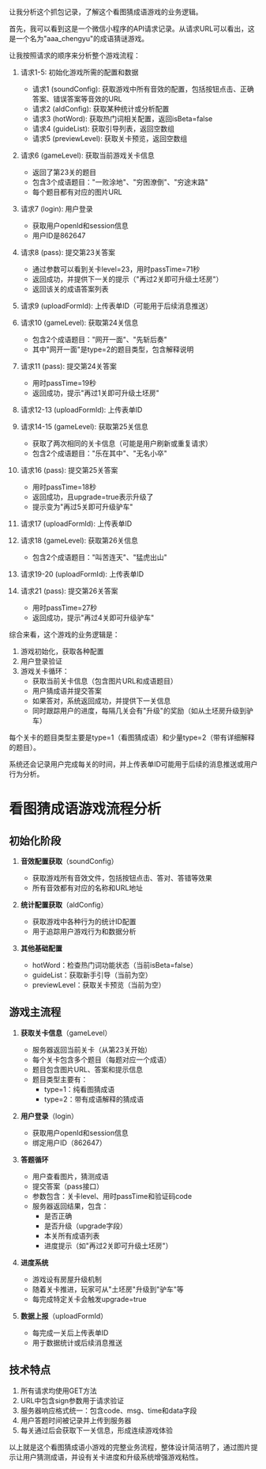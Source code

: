 <think>
让我分析这个抓包记录，了解这个看图猜成语游戏的业务逻辑。

首先，我可以看到这是一个微信小程序的API请求记录。从请求URL可以看出，这是一个名为"aaa_chengyu"的成语猜谜游戏。

让我按照请求的顺序来分析整个游戏流程：

1. 请求1-5: 初始化游戏所需的配置和数据
   - 请求1 (soundConfig): 获取游戏中所有音效的配置，包括按钮点击、正确答案、错误答案等音效的URL
   - 请求2 (aldConfig): 获取某种统计或分析配置
   - 请求3 (hotWord): 获取热门词相关配置，返回isBeta=false
   - 请求4 (guideList): 获取引导列表，返回空数组
   - 请求5 (previewLevel): 获取关卡预览，返回空数组

2. 请求6 (gameLevel): 获取当前游戏关卡信息
   - 返回了第23关的题目
   - 包含3个成语题目："一败涂地"、"穷困潦倒"、"穷途末路"
   - 每个题目都有对应的图片URL

3. 请求7 (login): 用户登录
   - 获取用户openId和session信息
   - 用户ID是862647

4. 请求8 (pass): 提交第23关答案
   - 通过参数可以看到关卡level=23，用时passTime=71秒
   - 返回成功，并提供下一关的提示（"再过2关即可升级土坯房"）
   - 返回该关的成语答案列表

5. 请求9 (uploadFormId): 上传表单ID（可能用于后续消息推送）

6. 请求10 (gameLevel): 获取第24关信息
   - 包含2个成语题目："网开一面"、"先斩后奏"
   - 其中"网开一面"是type=2的题目类型，包含解释说明

7. 请求11 (pass): 提交第24关答案
   - 用时passTime=19秒
   - 返回成功，提示"再过1关即可升级土坯房"

8. 请求12-13 (uploadFormId): 上传表单ID

9. 请求14-15 (gameLevel): 获取第25关信息
   - 获取了两次相同的关卡信息（可能是用户刷新或重复请求）
   - 包含2个成语题目："乐在其中"、"无名小卒"

10. 请求16 (pass): 提交第25关答案
    - 用时passTime=18秒
    - 返回成功，且upgrade=true表示升级了
    - 提示变为"再过5关即可升级驴车"

11. 请求17 (uploadFormId): 上传表单ID

12. 请求18 (gameLevel): 获取第26关信息
    - 包含2个成语题目："叫苦连天"、"猛虎出山"

13. 请求19-20 (uploadFormId): 上传表单ID

14. 请求21 (pass): 提交第26关答案
    - 用时passTime=27秒
    - 返回成功，提示"再过4关即可升级驴车"

综合来看，这个游戏的业务逻辑是：
1. 游戏初始化，获取各种配置
2. 用户登录验证
3. 游戏关卡循环：
   - 获取当前关卡信息（包含图片URL和成语题目）
   - 用户猜成语并提交答案
   - 如果答对，系统返回成功，并提供下一关信息
   - 同时跟踪用户的进度，每隔几关会有"升级"的奖励（如从土坯房升级到驴车）

每个关卡的题目类型主要是type=1（看图猜成语）和少量type=2（带有详细解释的题目）。

系统还会记录用户完成每关的时间，并上传表单ID可能用于后续的消息推送或用户行为分析。
</think>

# 看图猜成语游戏流程分析

## 初始化阶段
1. **音效配置获取**（soundConfig）
   - 获取游戏所有音效文件，包括按钮点击、答对、答错等效果
   - 所有音效都有对应的名称和URL地址

2. **统计配置获取**（aldConfig）
   - 获取游戏中各种行为的统计ID配置
   - 用于追踪用户游戏行为和数据分析

3. **其他基础配置**
   - hotWord：检查热门词功能状态（当前isBeta=false）
   - guideList：获取新手引导（当前为空）
   - previewLevel：获取关卡预览（当前为空）

## 游戏主流程
1. **获取关卡信息**（gameLevel）
   - 服务器返回当前关卡（从第23关开始）
   - 每个关卡包含多个题目（每题对应一个成语）
   - 题目包含图片URL、答案和提示信息
   - 题目类型主要有：
     - type=1：纯看图猜成语
     - type=2：带有成语解释的猜成语

2. **用户登录**（login）
   - 获取用户openId和session信息
   - 绑定用户ID（862647）

3. **答题循环**
   - 用户查看图片，猜测成语
   - 提交答案（pass接口）
   - 参数包含：关卡level、用时passTime和验证码code
   - 服务器返回结果，包含：
     - 是否正确
     - 是否升级（upgrade字段）
     - 本关所有成语列表
     - 进度提示（如"再过2关即可升级土坯房"）

4. **进度系统**
   - 游戏设有房屋升级机制
   - 随着关卡推进，玩家可从"土坯房"升级到"驴车"等
   - 每完成特定关卡会触发upgrade=true

5. **数据上报**（uploadFormId）
   - 每完成一关后上传表单ID
   - 用于数据统计或后续消息推送

## 技术特点
1. 所有请求均使用GET方法
2. URL中包含sign参数用于请求验证
3. 服务器响应格式统一：包含code、msg、time和data字段
4. 用户答题时间被记录并上传到服务器
5. 每关通过后会获取下一关信息，形成连续游戏体验

以上就是这个看图猜成语小游戏的完整业务流程，整体设计简洁明了，通过图片提示让用户猜测成语，并设有关卡进度和升级系统增强游戏粘性。
